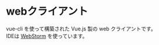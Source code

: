 # webクライアント

vue-cli を使って構築された Vue.js 製の web クライアントです。  
IDEは [WebStorm](https://www.jetbrains.com/webstorm/) を使っています。
